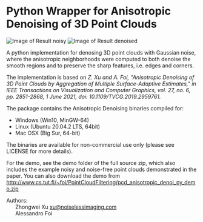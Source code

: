 # Python Wrapper for Anisotropic Denoising of 3D Point Clouds

![Image of Result noisy](http://www.cs.tut.fi/~foi/PointCloudFiltering/arma_n.jpg)
![Image of Result denoised](http://www.cs.tut.fi/~foi/PointCloudFiltering/arma_d.jpg)

A python implementation for denosing 3D point clouds with Gaussian noise, where the anisotropic neighborhoods were computed to both denoise the smooth regions and to preserve the sharp features, i.e. edges and corners.
 
The implementation is based on *Z. Xu and A. Foi, "Anisotropic Denoising of 3D Point Clouds by Aggregation of Multiple Surface-Adaptive Estimates," in IEEE Transactions on Visualization and Computer Graphics, vol. 27, no. 6, pp. 2851-2868, 1 June 2021, doi: 10.1109/TVCG.2019.2959761.*

The package contains the Anisotropic Denoising binaries compiled for:

* Windows (Win10, MinGW-64)
* Linux (Ubuntu 20.04.2 LTS, 64bit)
* Mac OSX (Big Sur, 64-bit)

The binaries are available for non-commercial use only (please see LICENSE for more details).

For the demo, see the demo folder of the full source zip, which also includes the example noisy and noise-free point clouds demonstrated in the paper. You can also download the demo from http://www.cs.tut.fi/~foi/PointCloudFiltering/pcd_anisotropic_denoi_py_demo.zip

Authors:<br/>
&nbsp;&nbsp;&nbsp;&nbsp;&nbsp;&nbsp;Zhongwei Xu [xu@noiselessimaging.com](mailto:xu@noiselessimaging.com)<br/>
&nbsp;&nbsp;&nbsp;&nbsp;&nbsp;&nbsp;Alessandro Foi
